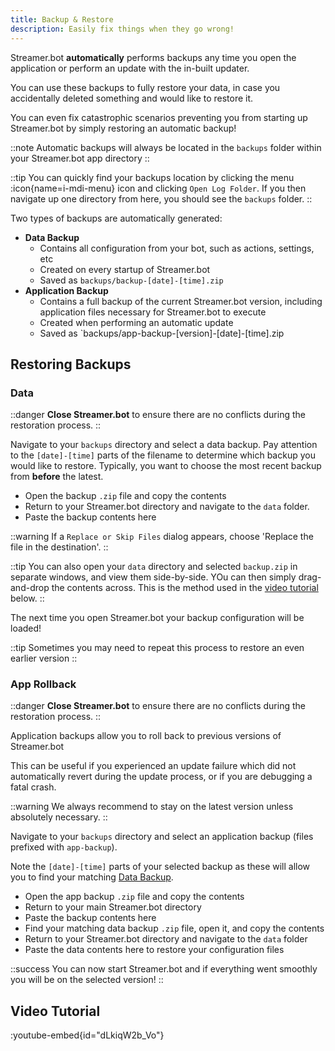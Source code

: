 ```yaml
---
title: Backup & Restore
description: Easily fix things when they go wrong!
---
```


Streamer.bot **automatically** performs backups any time you open the application or perform an update with the in-built updater.

You can use these backups to fully restore your data, in case you accidentally deleted something and would like to restore it.

You can even fix catastrophic scenarios preventing you from starting up Streamer.bot by simply restoring an automatic backup!

::note
Automatic backups will always be located in the `backups` folder within your Streamer.bot app directory
::

::tip
You can quickly find your backups location by clicking the menu :icon{name=i-mdi-menu} icon  and clicking `Open Log Folder`. If you then navigate up one directory from here, you should see the `backups` folder.
::

Two types of backups are automatically generated:

- **Data Backup**
    - Contains all configuration from your bot, such as actions, settings, etc
    - Created on every startup of Streamer.bot
    - Saved as `backups/backup-[date]-[time].zip`
- **Application Backup**
    - Contains a full backup of the current Streamer.bot version, including application files necessary for Streamer.bot to execute
    - Created when performing an automatic update
    - Saved as `backups/app-backup-[version]-[date]-[time].zip

## Restoring Backups
### Data

::danger
**Close Streamer.bot** to ensure there are no conflicts during the restoration process.
::

Navigate to your `backups` directory and select a data backup. Pay attention to the `[date]-[time]` parts of the filename to determine which backup you would like to restore. Typically, you want to choose the most recent backup from **before** the latest.

- Open the backup `.zip` file and copy the contents
- Return to your Streamer.bot directory and navigate to the `data` folder.
- Paste the backup contents here

::warning
If a `Replace or Skip Files` dialog appears, choose 'Replace the file in the destination'.
::

::tip
You can also open your `data` directory and selected `backup.zip` in separate windows, and view them side-by-side. YOu can then simply drag-and-drop the contents across. This is the method used in the [video tutorial](#video-tutorial) below.
::

The next time you open Streamer.bot your backup configuration will be loaded!

::tip
Sometimes you may need to repeat this process to restore an even earlier version
::

### App Rollback

::danger
**Close Streamer.bot** to ensure there are no conflicts during the restoration process.
::

Application backups allow you to roll back to previous versions of Streamer.bot

This can be useful if you experienced an update failure which did not automatically revert during the update process, or if you are debugging a fatal crash.

::warning
We always recommend to stay on the latest version unless absolutely necessary.
::

Navigate to your `backups` directory and select an application backup (files prefixed with `app-backup`).

Note the `[date]-[time]` parts of your selected backup as these will allow you to find your matching [Data Backup](#data).

- Open the app backup `.zip` file and copy the contents
- Return to your main Streamer.bot directory
- Paste the backup contents here
- Find your matching data backup `.zip` file, open it, and copy the contents
- Return to your Streamer.bot directory and navigate to the `data` folder
- Paste the data contents here to restore your configuration files

::success
You can now start Streamer.bot and if everything went smoothly you will be on the selected version!
::

## Video Tutorial
:youtube-embed{id="dLkiqW2b_Vo"}